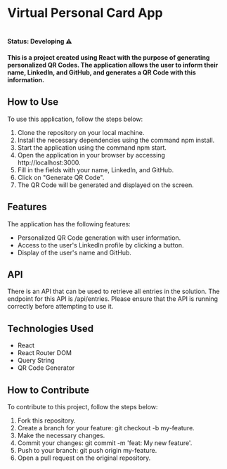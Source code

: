 <h1>Virtual Personal Card App<h1>

#### Status: Developing ⚠️

#### This is a project created using React with the purpose of generating personalized QR Codes. The application allows the user to inform their name, LinkedIn, and GitHub, and generates a QR Code with this information.

## How to Use
To use this application, follow the steps below:
1. Clone the repository on your local machine.
2. Install the necessary dependencies using the command npm install.
3. Start the application using the command npm start.
4. Open the application in your browser by accessing http://localhost:3000.
5. Fill in the fields with your name, LinkedIn, and GitHub.
6. Click on "Generate QR Code".
7. The QR Code will be generated and displayed on the screen.
## Features
The application has the following features:
+ Personalized QR Code generation with user information.
+ Access to the user's LinkedIn profile by clicking a button.
+ Display of the user's name and GitHub.
## API
There is an API that can be used to retrieve all entries in the solution. The endpoint for this API is /api/entries. Please ensure that the API is running correctly before attempting to use it.
## Technologies Used
+ React
+ React Router DOM
+ Query String
+ QR Code Generator
## How to Contribute
To contribute to this project, follow the steps below:
1. Fork this repository.
2. Create a branch for your feature: git checkout -b my-feature.
3. Make the necessary changes.
4. Commit your changes: git commit -m 'feat: My new feature'.
5. Push to your branch: git push origin my-feature.
6. Open a pull request on the original repository.
